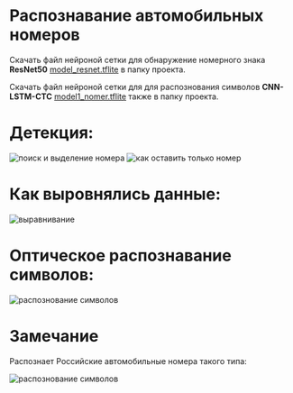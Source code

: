# Распознавание автомобильных номеров



Скачать файл нейроной сетки для обнаружение номерного знака **ResNet50** [model_resnet.tflite](https://disk.yandex.ru/d/QavLH1pvpRhLOA)  в папку проекта.

Скачать файл нейроной сетки для для распознования символов **CNN-LSTM-CTC** [model1_nomer.tflite](https://drive.google.com/file/d/1NYLpEMM7MzqOr5QtTM6iYhRqZtg1jpTZ/view?usp=share_link) также в папку проекта.


# Детекция:
![поиск и выделение номера](https://github.com/yliasolom/Car_number_recognition/tree/main/img/detect.png?raw=true)
![как оставить только номер](https://github.com/yliasolom/Car_number_recognition/tree/main/img/cut_out.png?raw=true)

# Как выровнялись данные:
![выравнивание](https://github.com/yliasolom/Car_number_recognition/tree/main/img/align.png?raw=true)

# Оптическое распознавание символов:
![распознование символов](https://github.com/yliasolom/Car_number_recognition/tree/main/img/ocr.png?raw=true)

# Замечание
Распознает Российские автомобильные номера такого типа:

![распознование символов](https://github.com/yliasolom/Car_number_recognition/tree/main/img/400px-License_plate_in_Russia_2.svg.png?raw=true)
